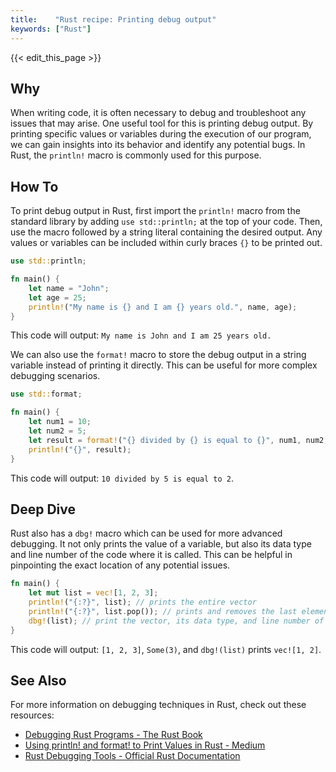 ```yaml
---
title:    "Rust recipe: Printing debug output"
keywords: ["Rust"]
---
```


{{< edit_this_page >}}

## Why

When writing code, it is often necessary to debug and troubleshoot any issues that may arise. One useful tool for this is printing debug output. By printing specific values or variables during the execution of our program, we can gain insights into its behavior and identify any potential bugs. In Rust, the `println!` macro is commonly used for this purpose.

## How To

To print debug output in Rust, first import the `println!` macro from the standard library by adding `use std::println;` at the top of your code. Then, use the macro followed by a string literal containing the desired output. Any values or variables can be included within curly braces `{}` to be printed out. 

```Rust
use std::println;

fn main() {
    let name = "John";
    let age = 25;
    println!("My name is {} and I am {} years old.", name, age);
}
```
 This code will output: `My name is John and I am 25 years old.`

We can also use the `format!` macro to store the debug output in a string variable instead of printing it directly. This can be useful for more complex debugging scenarios.

```Rust
use std::format;

fn main() {
    let num1 = 10;
    let num2 = 5;
    let result = format!("{} divided by {} is equal to {}", num1, num2, num1/num2);
    println!("{}", result);
}
```
This code will output: `10 divided by 5 is equal to 2`.

## Deep Dive

Rust also has a `dbg!` macro which can be used for more advanced debugging. It not only prints the value of a variable, but also its data type and line number of the code where it is called. This can be helpful in pinpointing the exact location of any potential issues.

```Rust
fn main() {
    let mut list = vec![1, 2, 3];
    println!("{:?}", list); // prints the entire vector
    println!("{:?}", list.pop()); // prints and removes the last element of the vector
    dbg!(list); // print the vector, its data type, and line number of this statement
}
```
This code will output: `[1, 2, 3]`, `Some(3)`, and `dbg!(list)` prints `vec![1, 2]`.

## See Also

For more information on debugging techniques in Rust, check out these resources:

- [Debugging Rust Programs - The Rust Book](https://doc.rust-lang.org/book/ch12-00-an-io-project.html#testing-the-librarys-functionality)
- [Using println! and format! to Print Values in Rust - Medium](https://medium.com/@saschagrunert/debugging-rust-code-with-println-and-format-42122ec6c192)
- [Rust Debugging Tools - Official Rust Documentation](https://doc.rust-lang.org/std/macro.dbg.html)